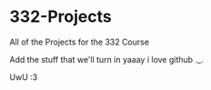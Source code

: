 # 332-Projects
All of the Projects for the 332 Course

Add the stuff that we'll turn in yaaay i love github ._.

UwU :3
